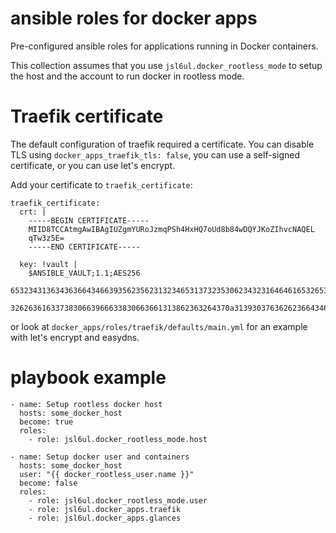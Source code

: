 # ansible roles for docker apps

Pre-configured ansible roles for applications running in Docker containers.

This collection assumes that you use `jsl6ul.docker_rootless_mode` to setup the host and the account to run docker in rootless mode.


# Traefik certificate

The default configuration of traefik required a certificate. 
You can disable TLS using `docker_apps_traefik_tls: false`, you can use a self-signed certificate, or you can use let's encrypt.

Add your certificate to `traefik_certificate`:

```
traefik_certificate:
  crt: |
    -----BEGIN CERTIFICATE-----
    MIID8TCCAtmgAwIBAgIUZgmYURoJzmqPSh4HxHQ7oUd8b84wDQYJKoZIhvcNAQEL
    qTw3z5E=
    -----END CERTIFICATE-----

  key: !vault |
    $ANSIBLE_VAULT;1.1;AES256
    65323431363436366434663935623562313234653137323530623432316464616532653264376264
    3262636163373830663966633830663661313862363264370a313930376362623664346661656265
```


or look at `docker_apps/roles/traefik/defaults/main.yml` for an example with let's encrypt and easydns.


# playbook example 

```
- name: Setup rootless docker host
  hosts: some_docker_host
  become: true
  roles:
    - role: jsl6ul.docker_rootless_mode.host

- name: Setup docker user and containers
  hosts: some_docker_host
  user: "{{ docker_rootless_user.name }}"
  become: false
  roles:
    - role: jsl6ul.docker_rootless_mode.user
    - role: jsl6ul.docker_apps.traefik
    - role: jsl6ul.docker_apps.glances
```
